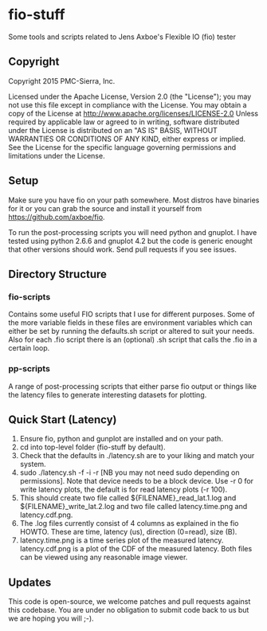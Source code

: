 # fio-stuff
Some tools and scripts related to Jens Axboe's Flexible IO (fio) tester

## Copyright

Copyright 2015 PMC-Sierra, Inc.

Licensed under the Apache License, Version 2.0 (the "License"); you
may not use this file except in compliance with the License. You may
obtain a copy of the License at
http://www.apache.org/licenses/LICENSE-2.0 Unless required by
applicable law or agreed to in writing, software distributed under the
License is distributed on an "AS IS" BASIS, WITHOUT WARRANTIES OR
CONDITIONS OF ANY KIND, either express or implied. See the License for
the specific language governing permissions and limitations under the
License.

## Setup

Make sure you have fio on your path somewhere. Most distros have
binaries for it or you can grab the source and install it yourself
from https://github.com/axboe/fio. 

To run the post-processing scripts you will need python and gnuplot. I
have tested using python 2.6.6 and gnuplot 4.2 but the code is
generic enought that other versions should work. Send pull requests if
you see issues.

## Directory Structure

### fio-scripts

Contains some useful FIO scripts that I use for different
purposes. Some of the more variable fields in these files are
environment variables which can either be set by running the
defaults.sh script or altered to suit your needs. Also for each .fio
script there is an (optional) .sh script that calls the .fio in a
certain loop.

### pp-scripts

A range of post-processing scripts that either parse fio output or
things like the latency files to generate interesting datasets for
plotting.

## Quick Start (Latency)

1. Ensure fio, python and gunplot are installed and on your path.
2. cd into top-level folder (fio-stuff by default).
3. Check that the defaults in ./latency.sh are to your liking and
match your system.
4. sudo ./latency.sh -f <filename> -i <iodepth> -r <rwmixread> [NB you
may not need sudo depending on permissions]. Note that device needs to
be a block device. Use -r 0 for write latency plots, the default is
for read latency plots (-r 100).  
5. This should create two file called ${FILENAME}_read_lat.1.log and
${FILENAME}_write_lat.2.log and two file called latency.time.png and
latency.cdf.png. 
6. The .log files currently consist of 4 columns as explained in the fio
HOWTO. These are time, latency (us), direction (0=read), size (B).
7. latency.time.png is a time series plot of the measured
latency. latency.cdf.png is a plot of the CDF of the measured
latency. Both files can be viewed using any reasonable image viewer.

## Updates

This code is open-source, we welcome patches and pull requests against
this codebase. You are under no obligation to submit code back to us
but we are hoping you will ;-).

